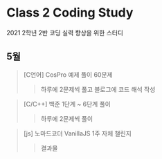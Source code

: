 # Class 2 Coding Study
2021 2학년 2반 코딩 실력 향상을 위한 스터디
  
## 5월
>[C언어] CosPro 예제 풀이 60문제  
>>하루에 2문제씩 풀고 블로그에 코드 해석 작성
  
>[C/C++] 백준 1단계 ~ 6단계 풀이  
>>하루에 2문제씩 풀이  
  
>[js] 노마드코더 VanillaJS 1주 자체 챌린지  
>>결과물
